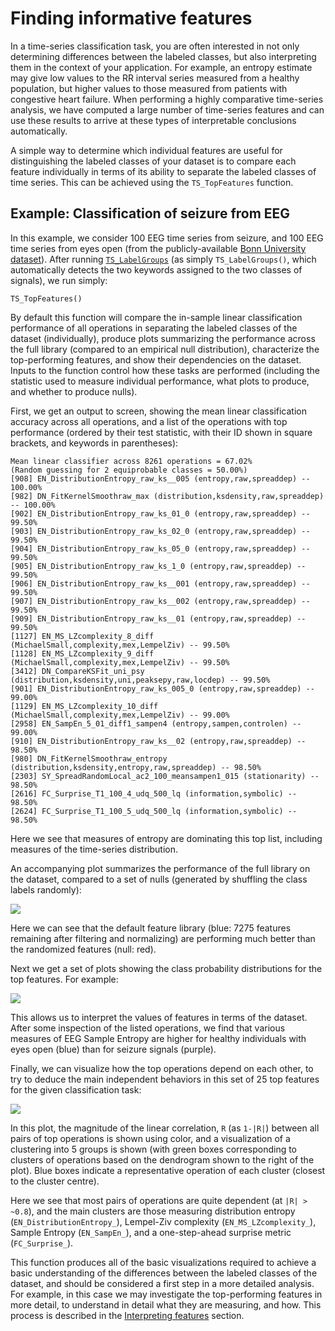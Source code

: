 # Finding informative features

In a time-series classification task, you are often interested in not only determining differences between the labeled classes, but also interpreting them in the context of your application. For example, an entropy estimate may give low values to the RR interval series measured from a healthy population, but higher values to those measured from patients with congestive heart failure. When performing a highly comparative time-series analysis, we have computed a large number of time-series features and can use these results to arrive at these types of interpretable conclusions automatically.

A simple way to determine which individual features are useful for distinguishing the labeled classes of your dataset is to compare each feature individually in terms of its ability to separate the labeled classes of time series. This can be achieved using the `TS_TopFeatures` function.

## Example: Classification of seizure from EEG

In this example, we consider 100 EEG time series from seizure, and 100 EEG time series from eyes open (from the publicly-available [Bonn University dataset](http://epileptologie-bonn.de/cms/front\_content.php?idcat=193\&lang=3)). After running [`TS_LabelGroups`](grouping.md) (as simply `TS_LabelGroups()`, which automatically detects the two keywords assigned to the two classes of signals), we run simply:

```
TS_TopFeatures()
```

By default this function will compare the in-sample linear classification performance of all operations in separating the labeled classes of the dataset (individually), produce plots summarizing the performance across the full library (compared to an empirical null distribution), characterize the top-performing features, and show their dependencies on the dataset. Inputs to the function control how these tasks are performed (including the statistic used to measure individual performance, what plots to produce, and whether to produce nulls).

First, we get an output to screen, showing the mean linear classification accuracy across all operations, and a list of the operations with top performance (ordered by their test statistic, with their ID shown in square brackets, and keywords in parentheses):

```
Mean linear classifier across 8261 operations = 67.02%
(Random guessing for 2 equiprobable classes = 50.00%)
[908] EN_DistributionEntropy_raw_ks__005 (entropy,raw,spreaddep) -- 100.00%
[982] DN_FitKernelSmoothraw_max (distribution,ksdensity,raw,spreaddep) -- 100.00%
[902] EN_DistributionEntropy_raw_ks_01_0 (entropy,raw,spreaddep) -- 99.50%
[903] EN_DistributionEntropy_raw_ks_02_0 (entropy,raw,spreaddep) -- 99.50%
[904] EN_DistributionEntropy_raw_ks_05_0 (entropy,raw,spreaddep) -- 99.50%
[905] EN_DistributionEntropy_raw_ks_1_0 (entropy,raw,spreaddep) -- 99.50%
[906] EN_DistributionEntropy_raw_ks__001 (entropy,raw,spreaddep) -- 99.50%
[907] EN_DistributionEntropy_raw_ks__002 (entropy,raw,spreaddep) -- 99.50%
[909] EN_DistributionEntropy_raw_ks__01 (entropy,raw,spreaddep) -- 99.50%
[1127] EN_MS_LZcomplexity_8_diff (MichaelSmall,complexity,mex,LempelZiv) -- 99.50%
[1128] EN_MS_LZcomplexity_9_diff (MichaelSmall,complexity,mex,LempelZiv) -- 99.50%
[3412] DN_CompareKSFit_uni_psy (distribution,ksdensity,uni,peaksepy,raw,locdep) -- 99.50%
[901] EN_DistributionEntropy_raw_ks_005_0 (entropy,raw,spreaddep) -- 99.00%
[1129] EN_MS_LZcomplexity_10_diff (MichaelSmall,complexity,mex,LempelZiv) -- 99.00%
[2958] EN_SampEn_5_01_diff1_sampen4 (entropy,sampen,controlen) -- 99.00%
[910] EN_DistributionEntropy_raw_ks__02 (entropy,raw,spreaddep) -- 98.50%
[980] DN_FitKernelSmoothraw_entropy (distribution,ksdensity,entropy,raw,spreaddep) -- 98.50%
[2303] SY_SpreadRandomLocal_ac2_100_meansampen1_015 (stationarity) -- 98.50%
[2616] FC_Surprise_T1_100_4_udq_500_lq (information,symbolic) -- 98.50%
[2624] FC_Surprise_T1_100_5_udq_500_lq (information,symbolic) -- 98.50%
```

Here we see that measures of entropy are dominating this top list, including measures of the time-series distribution.

An accompanying plot summarizes the performance of the full library on the dataset, compared to a set of nulls (generated by shuffling the class labels randomly):

![](../../.gitbook/assets/TS\_TopFeatures\_histograms.png)

Here we can see that the default feature library (blue: 7275 features remaining after filtering and normalizing) are performing much better than the randomized features (null: red).

Next we get a set of plots showing the class probability distributions for the top features. For example:

![](../../.gitbook/assets/TS\_TopFeatures\_distributions\_.png)

This allows us to interpret the values of features in terms of the dataset. After some inspection of the listed operations, we find that various measures of EEG Sample Entropy are higher for healthy individuals with eyes open (blue) than for seizure signals (purple).

Finally, we can visualize how the top operations depend on each other, to try to deduce the main independent behaviors in this set of 25 top features for the given classification task:

![](../../.gitbook/assets/TS\_TopFeatures\_cluster.png)

In this plot, the magnitude of the linear correlation, `R` (as `1-|R|`) between all pairs of top operations is shown using color, and a visualization of a clustering into 5 groups is shown (with green boxes corresponding to clusters of operations based on the dendrogram shown to the right of the plot). Blue boxes indicate a representative operation of each cluster (closest to the cluster centre).

Here we see that most pairs of operations are quite dependent (at `|R| > ~0.8`), and the main clusters are those measuring distribution entropy (`EN_DistributionEntropy_`), Lempel-Ziv complexity (`EN_MS_LZcomplexity_`), Sample Entropy (`EN_SampEn_`), and a one-step-ahead surprise metric (`FC_Surprise_`).

This function produces all of the basic visualizations required to achieve a basic understanding of the differences between the labeled classes of the dataset, and should be considered a first step in a more detailed analysis. For example, in this case we may investigate the top-performing features in more detail, to understand in detail what they are measuring, and how. This process is described in the [Interpreting features](https://github.com/hctsa-users/hctsa-manual/tree/c20c1212f3966ea038e80867ea0eac7f605cb93e/interpreting\_features.md) section.

